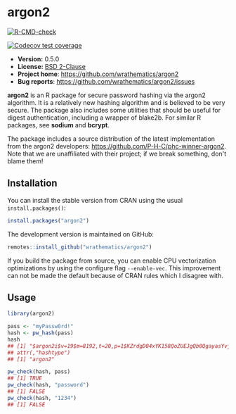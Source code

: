 # argon2

  <!-- badges: start -->
  [![R-CMD-check](https://github.com/bpvgoncalves/argon2/actions/workflows/R-CMD-check.yaml/badge.svg)](https://github.com/bpvgoncalves/argon2/actions/workflows/R-CMD-check.yaml)

  [![Codecov test coverage](https://codecov.io/gh/bpvgoncalves/argon2/branch/master/graph/badge.svg)](https://app.codecov.io/gh/bpvgoncalves/argon2?branch=master)
  <!-- badges: end -->

* **Version:** 0.5.0
* **License:** [BSD 2-Clause](https://opensource.org/licenses/BSD-2-Clause)
* **Project home**: https://github.com/wrathematics/argon2
* **Bug reports**: https://github.com/wrathematics/argon2/issues


**argon2** is an R package for secure password hashing via the argon2 algorithm. It is a relatively new hashing algorithm and is believed to be very secure. The package also includes some utilities that should be useful for digest authentication, including a wrapper of blake2b. For similar R packages, see **sodium** and **bcrypt**.

The package includes a source distribution of the latest implementation from the argon2 developers: https://github.com/P-H-C/phc-winner-argon2. Note that we are unaffiliated with their project; if we break something, don't blame them!



## Installation

You can install the stable version from CRAN using the usual `install.packages()`:

```r
install.packages("argon2")
```

The development version is maintained on GitHub:

```r
remotes::install_github("wrathematics/argon2")
```

If you build the package from source, you can enable CPU vectorization optimizations by using the configure flag `--enable-vec`. This improvement can not be made the default because of CRAN rules which I disagree with.



## Usage

```r
library(argon2)

pass <- "myPassw0rd!"
hash <- pw_hash(pass)
hash
## [1] "$argon2i$v=19$m=8192,t=20,p=1$KZrdgD04xYK158QoZUEJgQb0QgayasYvjl98hRXf5C7cCqDr/MPARFdp4HtnrSrpZr70SupTrfGVfovUp81VeA$V8WHHdR7a4S0RTOFDAjJCHIerlIjzsPAuPu0rT2lpnObmNOUhldPIgEqBzxQBF71tyjsEIuuRMdG/b5JN3omiA"
## attr(,"hashtype")
## [1] "argon2"

pw_check(hash, pass)
## [1] TRUE
pw_check(hash, "password")
## [1] FALSE
pw_check(hash, "1234")
## [1] FALSE
```
